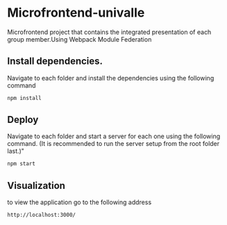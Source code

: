 # Microfrontend-univalle

Microfrontend project that contains the integrated presentation of each group member.Using Webpack Module Federation


## Install dependencies.

Navigate to each folder and install the dependencies using the following command

```bash
npm install
```
## Deploy

Navigate to each folder and start a server for each one using the following command. (It is recommended to run the server setup from the root folder last.)"

```bash
npm start
```
## Visualization
to view the application go to the following address

```bash
http://localhost:3000/
```